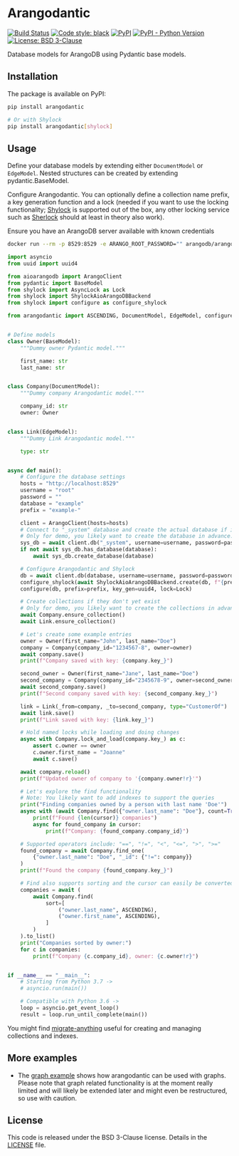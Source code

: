# Arangodantic

[![Build Status](https://travis-ci.com/digitalliving/arangodantic.svg?branch=main)](https://travis-ci.com/digitalliving/arangodantic)
[![Code style: black](https://img.shields.io/badge/code%20style-black-000000.svg)](https://github.com/psf/black)
[![PyPI](https://img.shields.io/pypi/v/arangodantic)](https://pypi.org/project/arangodantic/)
[![PyPI - Python Version](https://img.shields.io/pypi/pyversions/arangodantic)](https://pypi.org/project/arangodantic/)
[![License: BSD 3-Clause](https://img.shields.io/badge/License-BSD%203--Clause-blue.svg)](https://opensource.org/licenses/BSD-3-Clause)

Database models for ArangoDB using Pydantic base models.

## Installation

The package is available on PyPI:

```bash
pip install arangodantic

# Or with Shylock
pip install arangodantic[shylock]
```

## Usage

Define your database models by extending either `DocumentModel` or `EdgeModel`.
Nested structures can be created by extending pydantic.BaseModel.

Configure Arangodantic. You can optionally define a collection name prefix,
a key generation function and a lock (needed if you want to use the locking
functionality; [Shylock](https://github.com/lietu/shylock) is supported out of
the box, any other locking service such as
[Sherlock](https://pypi.org/project/sherlock/) should at least in theory also
work).

Ensure you have an ArangoDB server available with known credentials
```bash
docker run --rm -p 8529:8529 -e ARANGO_ROOT_PASSWORD="" arangodb/arangodb:3.7.2.1
```

```python
import asyncio
from uuid import uuid4

from aioarangodb import ArangoClient
from pydantic import BaseModel
from shylock import AsyncLock as Lock
from shylock import ShylockAioArangoDBBackend
from shylock import configure as configure_shylock

from arangodantic import ASCENDING, DocumentModel, EdgeModel, configure


# Define models
class Owner(BaseModel):
    """Dummy owner Pydantic model."""

    first_name: str
    last_name: str


class Company(DocumentModel):
    """Dummy company Arangodantic model."""

    company_id: str
    owner: Owner


class Link(EdgeModel):
    """Dummy Link Arangodantic model."""

    type: str


async def main():
    # Configure the database settings
    hosts = "http://localhost:8529"
    username = "root"
    password = ""
    database = "example"
    prefix = "example-"

    client = ArangoClient(hosts=hosts)
    # Connect to "_system" database and create the actual database if it doesn't exist
    # Only for demo, you likely want to create the database in advance.
    sys_db = await client.db("_system", username=username, password=password)
    if not await sys_db.has_database(database):
        await sys_db.create_database(database)

    # Configure Arangodantic and Shylock
    db = await client.db(database, username=username, password=password)
    configure_shylock(await ShylockAioArangoDBBackend.create(db, f"{prefix}shylock"))
    configure(db, prefix=prefix, key_gen=uuid4, lock=Lock)

    # Create collections if they don't yet exist
    # Only for demo, you likely want to create the collections in advance.
    await Company.ensure_collection()
    await Link.ensure_collection()

    # Let's create some example entries
    owner = Owner(first_name="John", last_name="Doe")
    company = Company(company_id="1234567-8", owner=owner)
    await company.save()
    print(f"Company saved with key: {company.key_}")

    second_owner = Owner(first_name="Jane", last_name="Doe")
    second_company = Company(company_id="2345678-9", owner=second_owner)
    await second_company.save()
    print(f"Second company saved with key: {second_company.key_}")

    link = Link(_from=company, _to=second_company, type="CustomerOf")
    await link.save()
    print(f"Link saved with key: {link.key_}")

    # Hold named locks while loading and doing changes
    async with Company.lock_and_load(company.key_) as c:
        assert c.owner == owner
        c.owner.first_name = "Joanne"
        await c.save()

    await company.reload()
    print(f"Updated owner of company to '{company.owner!r}'")

    # Let's explore the find functionality
    # Note: You likely want to add indexes to support the queries
    print("Finding companies owned by a person with last name 'Doe'")
    async with (await Company.find({"owner.last_name": "Doe"}, count=True)) as cursor:
        print(f"Found {len(cursor)} companies")
        async for found_company in cursor:
            print(f"Company: {found_company.company_id}")

    # Supported operators include: "==", "!=", "<", "<=", ">", ">="
    found_company = await Company.find_one(
        {"owner.last_name": "Doe", "_id": {"!=": company}}
    )
    print(f"Found the company {found_company.key_}")

    # Find also supports sorting and the cursor can easily be converted to a list
    companies = await (
        await Company.find(
            sort=[
                ("owner.last_name", ASCENDING),
                ("owner.first_name", ASCENDING),
            ]
        )
    ).to_list()
    print("Companies sorted by owner:")
    for c in companies:
        print(f"Company {c.company_id}, owner: {c.owner!r}")


if __name__ == "__main__":
    # Starting from Python 3.7 ->
    # asyncio.run(main())

    # Compatible with Python 3.6 ->
    loop = asyncio.get_event_loop()
    result = loop.run_until_complete(main())
```

You might find [migrate-anything](https://github.com/cocreators-ee/migrate-anything) useful for creating and managing collections and indexes.

## More examples
- The [graph example](examples/graph_example.py) shows how arangodantic can be
  used with graphs. Please note that graph related functionality is at the
  moment really limited and will likely be extended later and might even be
  restructured, so use with caution.

## License

This code is released under the BSD 3-Clause license. Details in the
[LICENSE](./LICENSE) file.
